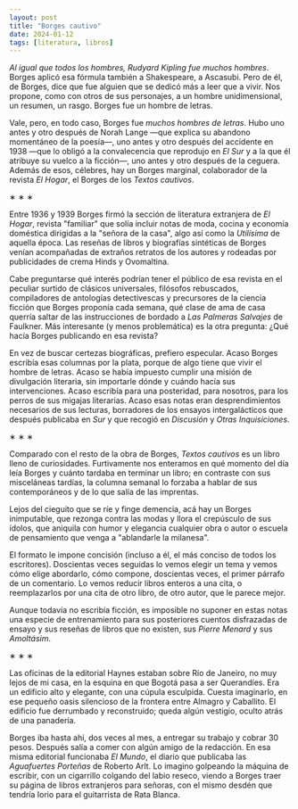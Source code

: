 ```yaml
---
layout: post
title: "Borges cautivo"
date: 2024-01-12
tags: [literatura, libros]
---
```


*Al igual que todos los hombres, Rudyard Kipling fue muchos hombres*. Borges aplicó esa fórmula también a Shakespeare, a Ascasubi. Pero de él, de Borges, dice que fue alguien que se dedicó más a leer que a vivir. Nos propone, como con otros de sus personajes, a un hombre unidimensional, un resumen, un rasgo. Borges fue un hombre de letras.

Vale, pero, en todo caso, Borges fue *muchos hombres de letras*. Hubo uno antes y otro después de Norah Lange &#x2014;que explica su abandono momentáneo de la poesía&#x2014;, uno antes y otro después del accidente en 1938 &#x2014;que lo obligó a la convalecencia que reprodujo en *El Sur* y a la que él atribuye su vuelco a la ficción&#x2014;, uno antes y otro después de la ceguera. Además de esos, célebres, hay un Borges marginal, colaborador de la revista *El Hogar*, el Borges de los *Textos cautivos*.

<div class="org-center">
<p>
&lowast; &lowast; &lowast;
</p>
</div>

Entre 1936 y 1939 Borges firmó la sección de literatura extranjera de *El Hogar*, revista "familiar" que solía incluir notas de moda, cocina y economía doméstica dirigidas a la "señora de la casa", algo así como la *Utilísima* de aquella época. Las reseñas de libros y biografías sintéticas de Borges venían acompañadas de extraños retratos de los autores y rodeadas por publicidades de crema Hinds y Ovomaltina.

Cabe preguntarse qué interés podrían tener el público de esa revista en el peculiar surtido de clásicos universales, filósofos rebuscados, compiladores de antologías detectivescas y precursores de la ciencia ficción que Borges proponía cada semana, qué clase de ama de casa querría saltar de las instrucciones de bordado a *Las Palmeras Salvajes* de Faulkner. Más interesante (y menos problemática) es la otra pregunta: ¿Qué hacía Borges publicando en esa revista?

En vez de buscar certezas biográficas, prefiero especular. Acaso Borges escribía esas columnas por la plata, porque de algo tiene que vivir el hombre de letras. Acaso se había impuesto cumplir una misión de divulgación literaria, sin importarle dónde y cuándo hacía sus intervenciones. Acaso escribía para una posteridad, para nosotros, para los perros de sus migajas literarias. Acaso esas notas eran desprendimientos necesarios de sus lecturas, borradores de los ensayos intergalácticos que después publicaba en *Sur* y que recogió en *Discusión* y *Otras Inquisiciones*.

<div class="org-center">
<p>
&lowast; &lowast; &lowast;
</p>
</div>

Comparado con el resto de la obra de Borges, *Textos cautivos* es un libro lleno de curiosidades. Furtivamente nos enteramos en qué momento del día leía Borges y cuánto tardaba en terminar un libro; en contraste con sus misceláneas tardías, la columna semanal lo forzaba a hablar de sus contemporáneos y de lo que salía de las imprentas.

Lejos del cieguito que se ríe y finge demencia, acá hay un Borges inimputable, que rezonga contra las modas y llora el crepúsculo de sus ídolos, que aniquila con humor y elegancia cualquier obra o autor o escuela de pensamiento que venga a "ablandarle la milanesa".

El formato le impone concisión (incluso a él, el más conciso de todos los escritores). Doscientas veces seguidas lo vemos elegir un tema y vemos cómo elige abordarlo, cómo compone, doscientas veces, el primer párrafo de un comentario. Lo vemos reducir libros enteros a una cita, o reemplazarlos por una cita de otro libro, de otro autor, que le parece mejor.

Aunque todavía no escribía ficción, es imposible no suponer en estas notas una especie de entrenamiento para sus posteriores cuentos disfrazadas de ensayo y sus reseñas de libros que no existen, sus *Pierre Menard* y sus *Amoltásim*.

<div class="org-center">
<p>
&lowast; &lowast; &lowast;
</p>
</div>

Las oficinas de la editorial Haynes estaban sobre Río de Janeiro, no muy lejos de mi casa, en la esquina en que Bogotá pasa a ser Querandíes. Era un edificio alto y elegante, con una cúpula esculpida. Cuesta imaginarlo, en ese pequeño oasis silencioso de la frontera entre Almagro y Caballito. El edificio fue derrumbado y reconstruido; queda algún vestigio, oculto atrás de una panadería.

Borges iba hasta ahí, dos veces al mes, a entregar su trabajo y cobrar 30 pesos. Después salía a comer con algún amigo de la redacción. En esa misma editorial funcionaba *El Mundo*, el diario que publicaba las *Aguafuertes Porteñas* de Roberto Arlt. Lo imagino golpeando la máquina de escribir, con un cigarrillo colgando del labio reseco, viendo a Borges traer su página de libros extranjeros para señoras, con el mismo desdén que tendría Iorio para el guitarrista de Rata Blanca.